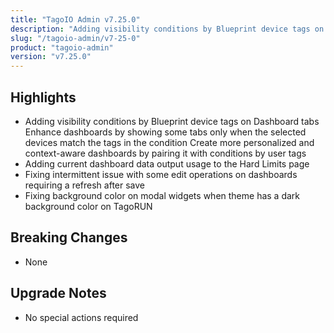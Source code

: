 ```yaml
---
title: "TagoIO Admin v7.25.0"
description: "Adding visibility conditions by Blueprint device tags on Dashboard tabs Enhance dashboards by showing some tabs only when the selected devices match the tags in the condition Create more personalized and context-aware dashboards by pairing it with conditions by user tags"
slug: "/tagoio-admin/v7-25-0"
product: "tagoio-admin"
version: "v7.25.0"
---
```


## Highlights

- Adding visibility conditions by Blueprint device tags on Dashboard tabs Enhance dashboards by showing some tabs only when the selected devices match the tags in the condition Create more personalized and context-aware dashboards by pairing it with conditions by user tags
- Adding current dashboard data output usage to the Hard Limits page
- Fixing intermittent issue with some edit operations on dashboards requiring a refresh after save
- Fixing background color on modal widgets when theme has a dark background color on TagoRUN

## Breaking Changes

- None

## Upgrade Notes

- No special actions required
